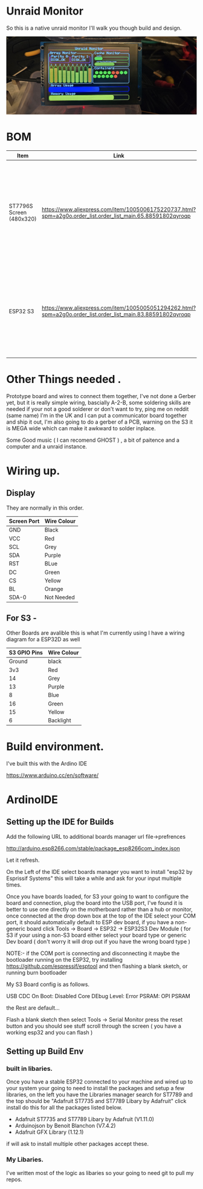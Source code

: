 # Unraid Monitor 

So this is a native unraid monitor I'll walk you though build and design. 

![The Monitor](https://github.com/jnex26/Unraid-ESP-Monitor/blob/main/media/20250731_133638.jpg)

# BOM 

| Item | Link | Notes |
|---------------|-----------|-------------|
| ST7796S Screen (480x320) |  https://www.aliexpress.com/item/1005006175220737.html?spm=a2g0o.order_list.order_list_main.65.88591802qyroqp |  This is the screen above, with some work you should be able to get it working most SPI screens but you may need to adjust the organisation to showv everything  | 
| ESP32 S3 | https://www.aliexpress.com/item/1005005051294262.html?spm=a2g0o.order_list.order_list_main.83.88591802qyroqp | so i'm using is an 'expensive' S3, however I have another working one with the ESP32D, i've tried with a micro but it gets MEGA hot |

# Other Things needed . 

Prototype board and wires to connect them together, I've not done a Gerber yet, but it is really simple wiring, bascially A-2-B, some soldering skills are needed if your not a good solderer or don't want to try, ping me on reddit (same name) I'm in the UK and I can put a communicator board together and ship it out, I'm also going to do a gerber of a PCB, warning on the S3 it is MEGA wide which can make it awkward to solder inplace. 

Some Good music ( I can recomend GHOST ) , a bit of paitence and a computer and a unraid instance. 

# Wiring up. 

##  Display

They are normally in this order. 

|Screen Port| Wire Colour|
|---------|--------|
|GND|Black 
|VCC|Red
|SCL|Grey
|SDA|Purple
|RST|BLue
|DC|Green
|CS|Yellow
|BL|Orange
|SDA-0|Not Needed

## For S3 - 

Other Boards are avalible this is what I'm currently using I have a wiring diagram for a ESP32D as well 

|S3 GPIO Pins| Wire Colour|
|---------|--------|
|Ground   | black
|3v3      | Red|
|14  |Grey|
|13  |Purple|
|8    |Blue|
|16    | Green|
|15    |Yellow|
|6     |Backlight|

# Build environment. 

I've built this with the Ardino IDE 

https://www.arduino.cc/en/software/

# ArdinoIDE 

## Setting up the IDE for Builds 

Add the following URL to additional boards manager url file->prefrences

http://arduino.esp8266.com/stable/package_esp8266com_index.json

Let it refresh. 

On the Left of the IDE select boards manager you want to install "esp32 by Esprissif Systems" this will take a while and ask for your input multiple times. 

Once you have boards loaded, for S3 your going to want to configure the board and connection, plug the board into the USB port, I've found it is better to use one directly on the motherboard rather than a hub or monitor, once connected at the drop down box at the top of the IDE select your COM port, it should automatically default to ESP dev board, if you have a non-generic board click Tools -> Board -> ESP32 -> ESP32S3 Dev Module ( for S3 if your using a non-S3 board either select your board type or generic Dev board ( don't worry it will drop out if you have the wrong board type ) 

NOTE:- if the COM port is connecting and disconnecting it maybe the bootloader running on the ESP32, try installing https://github.com/espressif/esptool and then flashing a blank sketch, or running burn bootloader 

My S3 Board config is as follows. 

USB CDC On Boot: Disabled 
Core DEbug Level: Error 
PSRAM: OPI PSRAM

the Rest are default... 

Flash a blank sketch then select Tools -> Serial Monitor press the reset button and you should see stuff scroll through the screen ( you have a working esp32 and you can flash ) 

## Setting up Build Env

### built in libaries. 

Once you have a stable ESP32 connected to your machine and wired up to your system your going to need to install the packages and setup a few libraries, on the left you have the Libraries manager search for ST7789 and the top should be "Adafruit ST7735 and ST7789 Libary by Adafruit" click install do this for all the packages listed below. 

* Adafruit ST7735 and ST7789 Libary by Adafruit (V1.11.0)
* Arduinojson by Benoit Blanchon (V7.4.2)
* Adafruit GFX Library (1.12.1) 

if will ask to install multiple other packages accept these. 

### My Libaries. 

I've written most of the logic as libaries so your going to need git to pull my repos. 


